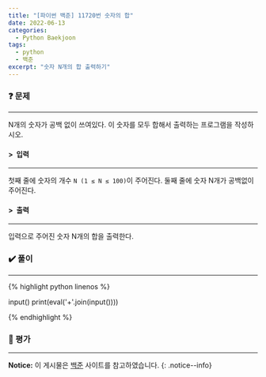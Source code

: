 ```yaml
---
title: "[파이썬 백준] 11720번 숫자의 합"
date: 2022-06-13
categories:
  - Python Baekjoon
tags:
  - python
  - 백준
excerpt: "숫자 N개의 합 출력하기"
---
```


### ❓ 문제

---

N개의 숫자가 공백 없이 쓰여있다. 이 숫자를 모두 합해서 출력하는 프로그램을 작성하시오.<br>


#### > &nbsp;입력

---

첫째 줄에 숫자의 개수 `N (1 ≤ N ≤ 100)`이 주어진다. 둘째 줄에 숫자 N개가 공백없이 주어진다.<br>


#### > &nbsp;출력

---

입력으로 주어진 숫자 N개의 합을 출력한다.<br>


### ✔️ 풀이

---

{% highlight python linenos %}

input()
print(eval('+'.join(input())))

{% endhighlight %}


### 💬 평가

---



**Notice:** 이 게시물은 [백준](https://www.acmicpc.net/problem/11720) 사이트를 참고하였습니다.
{: .notice--info}
